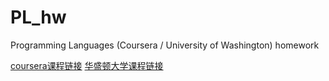 # PL_hw
Programming Languages (Coursera / University of Washington) homework

[coursera课程链接](https://www.coursera.org/learn/programming-languages/home/welcome)
[华盛顿大学课程链接](https://courses.cs.washington.edu/courses/cse341/16sp/#all)
